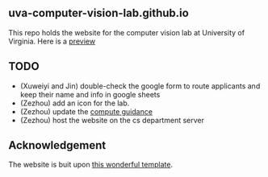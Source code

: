 ## uva-computer-vision-lab.github.io

This repo holds the website for the computer vision lab at University of Virginia. Here is a [preview](uva-computer-vision-lab.github.io)

## TODO

* (Xuweiyi and Jin) double-check the google form to route applicants and keep their name and info in google sheets
* (Zezhou) add an icon for the lab.
* (Zezhou) update the [compute guidance](https://uva-computer-vision-lab.github.io/compute-guide/)
* (Zezhou) host the website on the cs department server

## Acknowledgement

The website is buit upon [this wonderful template](https://github.com/photonlines/Research-Lab-Website).
